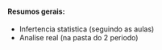 #### Resumos gerais:

- Infertencia statistica (seguindo as aulas)
- Analise real (na pasta do 2 periodo)

